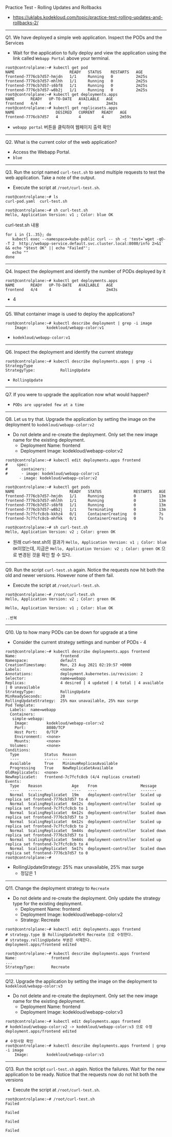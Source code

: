 Practice Test - Rolling Updates and Rollbacks

- https://uklabs.kodekloud.com/topic/practice-test-rolling-updates-and-rollbacks-2/

---

Q1. We have deployed a simple web application. Inspect the PODs and the Services

- Wait for the application to fully deploy and view the application using the link called `Webapp Portal` above your terminal.

```shell
root@controlplane:~# kubectl get pod
NAME                        READY   STATUS    RESTARTS   AGE
frontend-7776cb7d57-hmjdn   1/1     Running   0          2m25s
frontend-7776cb7d57-mhlhh   1/1     Running   0          2m25s
frontend-7776cb7d57-s6bf8   1/1     Running   0          2m25s
frontend-7776cb7d57-w8b2j   1/1     Running   0          2m25s
root@controlplane:~# kubectl get deployments.apps 
NAME       READY   UP-TO-DATE   AVAILABLE   AGE
frontend   4/4     4            4           2m43s
root@controlplane:~# kubectl get replicasets.apps 
NAME                  DESIRED   CURRENT   READY   AGE
frontend-7776cb7d57   4         4         4       2m59s
```

- `webapp portal` 버튼을 클릭하여 웹페이지 출력 확인

---

Q2. What is the current color of the web application?

- Access the Webapp Portal.
- `blue`

---

Q3. Run the script named `curl-test.sh` to send multiple requests to test the web application. Take a note of the output.

- Execute the script at `/root/curl-test.sh`.

```shell
root@controlplane:~# ls
curl-pod.yaml  curl-test.sh

root@controlplane:~# sh curl-test.sh 
Hello, Application Version: v1 ; Color: blue OK
```

curl-test.sh 내용

```shell
for i in {1..35}; do
   kubectl exec --namespace=kube-public curl -- sh -c 'test=`wget -qO- -T 2  http://webapp-service.default.svc.cluster.local:8080/info 2>&1` && echo "$test OK" || echo "Failed"';
   echo ""
done
```

---

Q4. Inspect the deployment and identify the number of PODs deployed by it

```shell
root@controlplane:~# kubectl get deployments.apps 
NAME       READY   UP-TO-DATE   AVAILABLE   AGE
frontend   4/4     4            4           2m43s
```

- 4

---

Q5. What container image is used to deploy the applications?

```shell
root@controlplane:~# kubectl describe deployment | grep -i image
    Image:        kodekloud/webapp-color:v1
```

- `kodekloud/webapp-color:v1`

---

Q6. Inspect the deployment and identify the current strategy

```shell
root@controlplane:~# kubectl describe deployments.apps | grep -i StrategyType 
StrategyType:           RollingUpdate
```

- `RollingUpdate`

---

Q7. If you were to upgrade the application now what would happen?

- `PODs are upgraded few at a time`

---

Q8. Let us try that. Upgrade the application by setting the image on the deployment to `kodekloud/webapp-color:v2`

- Do not delete and re-create the deployment. Only set the new image name for the existing deployment.
  - Deployment Name: frontend
  - Deployment Image: kodekloud/webapp-color:v2

```shell
root@controlplane:~# kubectl edit deployments.apps frontend
#    spec:
#      containers:
#      - image: kodekloud/webapp-color:v1
      - image: kodekloud/webapp-color:v2

root@controlplane:~# kubectl get pods
NAME                        READY   STATUS              RESTARTS   AGE
frontend-7776cb7d57-hmjdn   1/1     Running             0          13m
frontend-7776cb7d57-mhlhh   1/1     Running             0          13m
frontend-7776cb7d57-s6bf8   1/1     Running             0          13m
frontend-7776cb7d57-w8b2j   1/1     Terminating         0          13m
frontend-7c7fcfc8cb-kkhz4   0/1     ContainerCreating   0          7s
frontend-7c7fcfc8cb-mhfkk   0/1     ContainerCreating   0          7s

root@controlplane:~# sh curl-test.sh 
Hello, Application Version: v2 ; Color: green OK
```

- 원래 curl-test.sh의 결과가 `Hello, Application Version: v1 ; Color: blue OK`이었는데,
  지금은 `Hello, Application Version: v2 ; Color: green OK` 으로 변경된 것을 확인 할 수 있다.

---

Q9. Run the script `curl-test.sh` again. Notice the requests now hit both the old and newer versions. However none of them fail.

- Execute the script at `/root/curl-test.sh`.

```shell
root@controlplane:~# /root/curl-test.sh
Hello, Application Version: v2 ; Color: green OK

Hello, Application Version: v1 ; Color: blue OK

..반복
```



---

Q10. Up to how many PODs can be down for upgrade at a time

- Consider the current strategy settings and number of PODs - 4

```shell
root@controlplane:~# kubectl describe deployments.apps frontend 
Name:                   frontend
Namespace:              default
CreationTimestamp:      Mon, 23 Aug 2021 02:19:57 +0000
Labels:                 <none>
Annotations:            deployment.kubernetes.io/revision: 2
Selector:               name=webapp
Replicas:               4 desired | 4 updated | 4 total | 4 available | 0 unavailable
StrategyType:           RollingUpdate
MinReadySeconds:        20
RollingUpdateStrategy:  25% max unavailable, 25% max surge
Pod Template:
  Labels:  name=webapp
  Containers:
   simple-webapp:
    Image:        kodekloud/webapp-color:v2
    Port:         8080/TCP
    Host Port:    0/TCP
    Environment:  <none>
    Mounts:       <none>
  Volumes:        <none>
Conditions:
  Type           Status  Reason
  ----           ------  ------
  Available      True    MinimumReplicasAvailable
  Progressing    True    NewReplicaSetAvailable
OldReplicaSets:  <none>
NewReplicaSet:   frontend-7c7fcfc8cb (4/4 replicas created)
Events:
  Type    Reason             Age    From                   Message
  ----    ------             ----   ----                   -------
  Normal  ScalingReplicaSet  19m    deployment-controller  Scaled up replica set frontend-7776cb7d57 to 4
  Normal  ScalingReplicaSet  6m12s  deployment-controller  Scaled up replica set frontend-7c7fcfc8cb to 1
  Normal  ScalingReplicaSet  6m12s  deployment-controller  Scaled down replica set frontend-7776cb7d57 to 3
  Normal  ScalingReplicaSet  6m12s  deployment-controller  Scaled up replica set frontend-7c7fcfc8cb to 2
  Normal  ScalingReplicaSet  5m44s  deployment-controller  Scaled down replica set frontend-7776cb7d57 to 1
  Normal  ScalingReplicaSet  5m44s  deployment-controller  Scaled up replica set frontend-7c7fcfc8cb to 4
  Normal  ScalingReplicaSet  5m17s  deployment-controller  Scaled down replica set frontend-7776cb7d57 to 0
root@controlplane:~# 
```

- RollingUpdateStrategy:  25% max unavailable, 25% max surge
  - 정답은 1

---

Q11. Change the deployment strategy to `Recreate`

- Do not delete and re-create the deployment. Only update the strategy type for the existing deployment.
  - Deployment Name: frontend
  - Deployment Image: kodekloud/webapp-color:v2
  - Strategy: Recreate

```shell
root@controlplane:~# kubectl edit deployments.apps frontend
# strategy.type 을 RollingUpdate에서 Recreate 으로 수정한다.
# strategy.rollingUpdate 부분은 삭제한다.
deployment.apps/frontend edited

root@controlplane:~# kubectl describe deployments.apps frontend 
Name:               frontend
...
StrategyType:       Recreate
```

---

Q12. Upgrade the application by setting the image on the deployment to `kodekloud/webapp-color:v3`

- Do not delete and re-create the deployment. Only set the new image name for the existing deployment.
  - Deployment Name: frontend
  - Deployment Image: kodekloud/webapp-color:v3

```shell
root@controlplane:~# kubectl edit deployments.apps frontend
# kodekloud/webapp-color:v2 -> kodekloud/webapp-color:v3 으로 수정
deployment.apps/frontend edited 

# 수정사항 확인
root@controlplane:~# kubectl describe deployments.apps frontend | grep -i image
    Image:        kodekloud/webapp-color:v3
```

---

Q13. Run the script `curl-test.sh` again. Notice the failures. Wait for the new application to be ready. Notice that the requests now do not hit both the versions

- Execute the script at `/root/curl-test.sh`.

```shell
root@controlplane:~# /root/curl-test.sh
Failed

Failed

Failed

Failed
```



